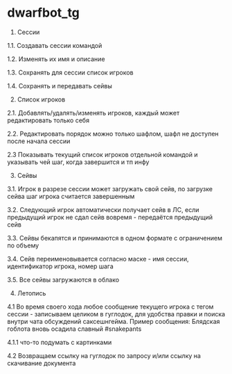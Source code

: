 # dwarfbot_tg
1. Сессии

1.1. Создавать сессии командой

1.2. Изменять их имя и описание

1.3. Сохранять для сессии список игроков

1.4. Сохранять и передавать сейвы

2. Список игроков

2.1. Добавлять/удалять/изменять игроков, каждый может редактировать только себя

2.2. Редактировать порядок можно только шафлом, шафл не доступен после начала сессии

2.3 Показывать текущий список игроков отдельной командой и указывать чей шаг, когда завершится и тп инфу

3. Сейвы

3.1. Игрок в разрезе сессии может загружать свой сейв, по загрузке сейва шаг игрока считается завершенным

3.2. Следующий игрок автоматически получает сейв в ЛС, если предыдущий игрок не сдал сейв вовремя - передаётся предыдущий сейв

3.3. Сейвы бекапятся и принимаются  в одном формате с ограничением по объему

3.4. Сейв переименовывается согласно маске - имя сессии, идентификатор игрока, номер шага

3.5. Все сейвы загружаются в облако

4. Летопись

4.1 Во время своего хода любое сообщение текущего игрока с тегом сессии - записываем целиком в гуглодок, для удобства правки и поиска внутри чата обсуждений саксешнгейма. Пример сообщения:
Блядская гоблота вновь осадила славный #snakepants

4.1.1 что-то подумать с картинками

4.2 Возвращаем ссылку на гуглодок по запросу и/или ссылку на скачивание документа
